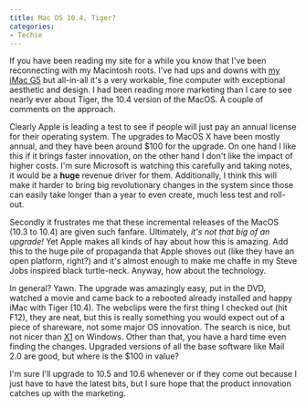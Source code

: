 ```yaml
---
title: Mac OS 10.4, Tiger?
categories:
- Techie
---
```


If you have been reading my site for a while you know that I've been reconnecting with my Macintosh roots. I've had ups and downs with [my iMac G5](/thingelstad/imac-g5) but all-in-all it's a very workable, fine computer with exceptional aesthetic and design. I had been reading more marketing than I care to see nearly ever about Tiger, the 10.4 version of the MacOS. A couple of comments on the approach.


Clearly Apple is leading a test to see if people will just pay an annual license for their operating system. The upgrades to MacOS X have been mostly annual, and they have been around $100 for the upgrade. On one hand I like this if it brings faster innovation, on the other hand I don't like the impact of higher costs. I'm sure Microsoft is watching this carefully and taking notes, it would be a **huge** revenue driver for them. Additionally, I think this will make it harder to bring big revolutionary changes in the system since those can easily take longer than a year to even create, much less test and roll-out.



Secondly it frustrates me that these incremental releases of the MacOS (10.3 to 10.4) are given such fanfare. Ultimately, _it's not that big of an upgrade!_ Yet Apple makes all kinds of hay about how this is amazing. Add this to the huge pile of propaganda that Apple shoves out (like they have an open platform, right?) and it's almost enough to make me chaffe in my Steve Jobs inspired black turtle-neck. Anyway, how about the technology.



In general? Yawn. The upgrade was amazingly easy, put in the DVD, watched a movie and came back to a rebooted already installed and happy iMac with Tiger (10.4). The webclips were the first thing I checked out (hit F12), they are neat, but this is really something you would expect out of a piece of shareware, not some major OS innovation. The search is nice, but not nicer than [X1](http://www.x1.com/) on Windows. Other than that, you have a hard time even finding the changes. Upgraded versions of all the base software like Mail 2.0 are good, but where is the $100 in value?



I'm sure I'll upgrade to 10.5 and 10.6 whenever or if they come out because I just have to have the latest bits, but I sure hope that the product innovation catches up with the marketing.
